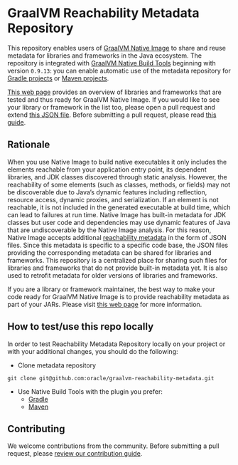 # GraalVM Reachability Metadata Repository

This repository enables users of [GraalVM Native Image](https://www.graalvm.org/latest/reference-manual/native-image/) to share and reuse metadata for libraries and frameworks in the Java ecosystem.
The repository is integrated with [GraalVM Native Build Tools](https://github.com/graalvm/native-build-tools) beginning with version `0.9.13`:
you can enable automatic use of the metadata repository for [Gradle projects](https://graalvm.github.io/native-build-tools/latest/gradle-plugin.html#metadata-support) or [Maven projects](https://graalvm.github.io/native-build-tools/latest/maven-plugin.html#metadata-support).

[This web page](https://www.graalvm.org/native-image/libraries-and-frameworks/) provides an overview of libraries and frameworks that are tested and thus ready for GraalVM Native Image.
If you would like to see your library or framework in the list too, please open a pull request and extend [this JSON file](https://github.com/oracle/graalvm-reachability-metadata/blob/master/library-and-framework-list.json).
Before submitting a pull request, please read [this guide](./CONTRIBUTING.md#tested-libraries-and-frameworks).

## Rationale

When you use Native Image to build native executables it only includes the elements reachable from your application entry point, its dependent libraries, and JDK classes discovered through static analysis.
However, the reachability of some elements (such as classes, methods, or fields) may not be discoverable due to Java’s dynamic features including reflection, resource access, dynamic proxies, and serialization.
If an element is not reachable, it is not included in the generated executable at build time, which can lead to failures at run time.
Native Image has built-in metadata for JDK classes but user code and dependencies may use dynamic features of Java that are undiscoverable by the Native Image analysis.
For this reason, Native Image accepts additional [reachability metadata](https://www.graalvm.org/reference-manual/native-image/metadata/) in the form of JSON files.
Since this metadata is specific to a specific code base, the JSON files providing the corresponding metadata can be shared for libraries and frameworks.
This repository is a centralized place for sharing such files for libraries and frameworks that do not provide built-in metadata yet.
It is also used to retrofit metadata for older versions of libraries and frameworks.

If you are a library or framework maintainer, the best way to make your code ready for GraalVM Native Image is to provide reachability metadata as part of your JARs.
Please visit [this web page](https://www.graalvm.org/latest/reference-manual/native-image/metadata/) for more information.

## How to test/use this repo locally

In order to test Reachability Metadata Repository locally on your project or with your additional changes, you should do the following:
* Clone metadata repository
```shell
git clone git@github.com:oracle/graalvm-reachability-metadata.git
```
* Use Native Build Tools with the plugin you prefer:
  * [Gradle](https://graalvm.github.io/native-build-tools/latest/gradle-plugin.html#metadata-support)
  * [Maven](https://graalvm.github.io/native-build-tools/latest/maven-plugin.html#metadata-support)


## Contributing

We welcome contributions from the community.
Before submitting a pull request, please [review our contribution guide](./CONTRIBUTING.md).

